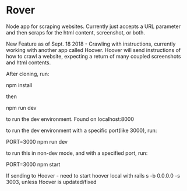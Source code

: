 # Rover

Node app for scraping websites. Currently just accepts a URL parameter and then scraps for the html content, screenshot, or both.

New Feature as of Sept. 18 2018 - Crawling with instructions, currently working with another app called Hoover. Hoover will send instructions of how to crawl a website, expecting a return of many coupled screenshots and html contents.

After cloning, run:

npm install

then

npm run dev

to run the dev environment. Found on localhost:8000

to run the dev environment with a specific port(like 3000), run:

PORT=3000 npm run dev

to run this in non-dev mode, and with a specified port, run:

PORT=3000 npm start


If sending to Hoover - need to start hoover local with rails s -b 0.0.0.0 -s 3003, unless Hoover is updated/fixed
